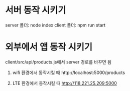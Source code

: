# 서버 동작 시키기
server 폴더: node index
client 폴더: npm run start


# 외부에서 앱 동작 시키기
client/src/api/products.js에서 server 경로를 바꾸면 됨

1. wifi 환경에서 동작시킬 때
http://localhost:5000/products

2. LTE 환경에서 동작시킬 때
http://118.221.25.209:5000
